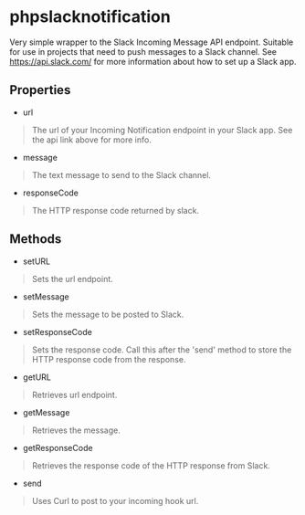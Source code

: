 # phpslacknotification
Very simple wrapper to the Slack Incoming Message API endpoint. Suitable for use in projects that need to push messages to a Slack channel. See https://api.slack.com/ for more information about how to set up a Slack app.

## Properties

* url
> The url of your Incoming Notification endpoint in your Slack app. See the api link above for more info.

* message
> The text message to send to the Slack channel.

* responseCode
> The HTTP response code returned by slack.

## Methods

* setURL
> Sets the url endpoint.

* setMessage
> Sets the message to be posted to Slack.

* setResponseCode
> Sets the response code. Call this after the 'send' method to store the HTTP response code from the response.

* getURL
> Retrieves url endpoint.

* getMessage
> Retrieves the message.

* getResponseCode
> Retrieves the response code of the HTTP response from Slack.

* send
> Uses Curl to post to your incoming hook url.
